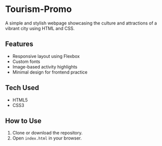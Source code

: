 # Tourism-Promo
A simple and stylish webpage showcasing the culture and attractions of a vibrant city using HTML and CSS.
## Features

- Responsive layout using Flexbox
- Custom fonts
- Image-based activity highlights
- Minimal design for frontend practice

## Tech Used

- HTML5
- CSS3

## How to Use

1. Clone or download the repository.
2. Open `index.html` in your browser.
